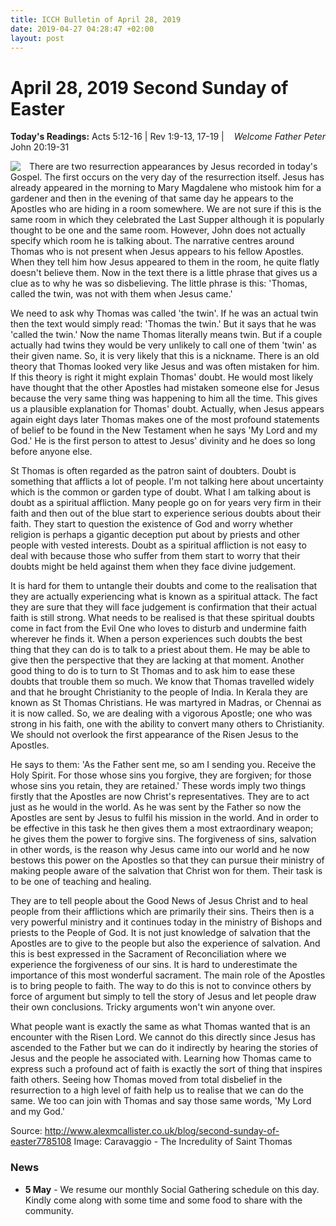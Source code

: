 ```yaml
---
title: ICCH Bulletin of April 28, 2019
date: 2019-04-27 04:28:47 +02:00
layout: post
---
```


# April 28, 2019 Second Sunday of Easter
<span style="float: right"><em>Welcome Father Peter</em></span>
**Today's Readings:** Acts 5:12-16 | Rev 1:9-13, 17-19 | John 20:19-31


<img style="float: left; margin-right: 1em;" src="https://upload.wikimedia.org/wikipedia/commons/e/e0/Caravaggio_-_The_Incredulity_of_Saint_Thomas.jpg">

There are two resurrection appearances by Jesus recorded in today's Gospel. The first occurs on the very day of the resurrection itself. Jesus has already appeared in the morning to Mary Magdalene who mistook him for a gardener and then in the evening of that same day he appears to the Apostles who are hiding in a room somewhere. We are not sure if this is the same room in which they celebrated the Last Supper although it is popularly thought to be one and the same room. However, John does not actually specify which room he is talking about. The narrative centres around Thomas who is not present when Jesus appears to his fellow Apostles. When they tell him how Jesus appeared to them in the room, he quite flatly doesn't believe them. Now in the text there is a little phrase that gives us a clue as to why he was so disbelieving. The little phrase is this: 'Thomas, called the twin, was not with them when Jesus came.' 

We need to ask why Thomas was called 'the twin'. If he was an actual twin then the text would simply read: 'Thomas the twin.' But it says that he was 'called the twin.' Now the name Thomas literally means twin. But if a couple actually had twins they would be very unlikely to call one of them 'twin' as their given name. So, it is very likely that this is a nickname. There is an old theory that Thomas looked very like Jesus and was often mistaken for him. If this theory is right it might explain Thomas' doubt. He would most likely have thought that the other Apostles had mistaken someone else for Jesus because the very same thing was happening to him all the time. This gives us a plausible explanation for Thomas' doubt. Actually, when Jesus appears again eight days later Thomas makes one of the most profound statements of belief to be found in the New Testament when he says 'My Lord and my God.' He is the first person to attest to Jesus' divinity and he does so long before anyone else. 

St Thomas is often regarded as the patron saint of doubters. Doubt is something that afflicts a lot of people. I'm not talking here about uncertainty which is the common or garden type of doubt. What I am talking about is doubt as a spiritual affliction. Many people go on for years very firm in their faith and then out of the blue start to experience serious doubts about their faith. They start to question the existence of God and worry whether religion is perhaps a gigantic deception put about by priests and other people with vested interests. Doubt as a spiritual affliction is not easy to deal with because those who suffer from them start to worry that their doubts might be held against them when they face divine judgement. 

It is hard for them to untangle their doubts and come to the realisation that they are actually experiencing what is known as a spiritual attack. The fact they are sure that they will face judgement is confirmation that their actual faith is still strong. What needs to be realised is that these spiritual doubts come in fact from the Evil One who loves to disturb and undermine faith wherever he finds it. When a person experiences such doubts the best thing that they can do is to talk to a priest about them. He may be able to give then the perspective that they are lacking at that moment. Another good thing to do is to turn to St Thomas and to ask him to ease these doubts that trouble them so much. We know that Thomas travelled widely and that he brought Christianity to the people of India. In Kerala they are known as St Thomas Christians. He was martyred in Madras, or Chennai as it is now called. So, we are dealing with a vigorous Apostle; one who was strong in his faith, one with the ability to convert many others to Christianity. We should not overlook the first appearance of the Risen Jesus to the Apostles. 

He says to them: 'As the Father sent me, so am I sending you. Receive the Holy Spirit. For those whose sins you forgive, they are forgiven; for those whose sins you retain, they are retained.' These words imply two things firstly that the Apostles are now Christ's representatives. They are to act just as he would in the world. As he was sent by the Father so now the Apostles are sent by Jesus to fulfil his mission in the world. And in order to be effective in this task he then gives them a most extraordinary weapon; he gives them the power to forgive sins. The forgiveness of sins, salvation in other words, is the reason why Jesus came into our world and he now bestows this power on the Apostles so that they can pursue their ministry of making people aware of the salvation that Christ won for them. Their task is to be one of teaching and healing. 

They are to tell people about the Good News of Jesus Christ and to heal people from their afflictions which are primarily their sins. Theirs then is a very powerful ministry and it continues today in the ministry of Bishops and priests to the People of God. It is not just knowledge of salvation that the Apostles are to give to the people but also the experience of salvation. And this is best expressed in the Sacrament of Reconciliation where we experience the forgiveness of our sins. It is hard to underestimate the importance of this most wonderful sacrament. The main role of the Apostles is to bring people to faith. The way to do this is not to convince others by force of argument but simply to tell the story of Jesus and let people draw their own conclusions. Tricky arguments won't win anyone over. 

What people want is exactly the same as what Thomas wanted that is an encounter with the Risen Lord. We cannot do this directly since Jesus has ascended to the Father but we can do it indirectly by hearing the stories of Jesus and the people he associated with. Learning how Thomas came to express such a profound act of faith is exactly the sort of thing that inspires faith others. Seeing how Thomas moved from total disbelief in the resurrection to a high level of faith help us to realise that we can do the same. We too can join with Thomas and say those same words, 'My Lord and my God.' 

Source: http://www.alexmcallister.co.uk/blog/second-sunday-of-easter7785108
Image: Caravaggio - The Incredulity of Saint Thomas

### News 

* **5 May** - We resume our monthly Social Gathering schedule on this day. Kindly come along with some time and some food to share with the community.
